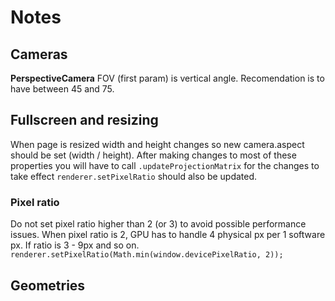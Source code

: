 # Notes

## Cameras

**PerspectiveCamera** FOV (first param) is vertical angle. Recomendation is to have between 45 and 75.

## Fullscreen and resizing

When page is resized width and height changes so new camera.aspect should be set (width / height). After making changes to most of these properties you will have to call `.updateProjectionMatrix` for the changes to take effect `renderer.setPixelRatio` should also be updated.

### Pixel ratio

Do not set pixel ratio higher than 2 (or 3) to avoid possible performance issues. When pixel ratio is 2, GPU has to handle 4 physical px per 1 software px. If ratio is 3 - 9px and so on.
`renderer.setPixelRatio(Math.min(window.devicePixelRatio, 2));`

## Geometries
